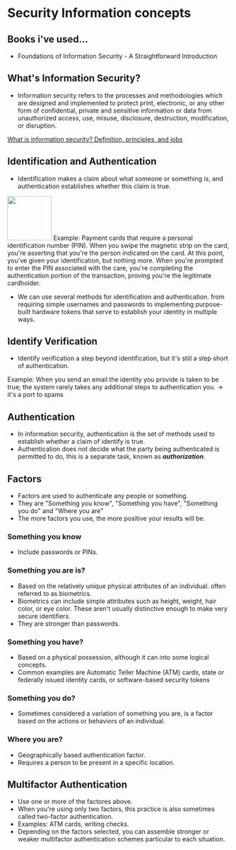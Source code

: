 # Security Information concepts

## Books i've used...

- Foundations of Information Security - A Straightforward Introduction

## What's Information Security?

- Information security refers to the processes and methodologies which are designed and implemented to protect print, electronic, or any other form of confidential, private and sensitive information or data from unauthorized access, use, misuse, disclosure, destruction, modification, or disruption.

[What is information security? Definition, principles, and jobs](https://www.csoonline.com/article/3513899/what-is-information-security-definition-principles-and-jobs.html)

## Identification and Authentication

- Identification makes a claim about what someone or something is, and authentication establishes whether this claim is true.


<img height="100" src="https://user-images.githubusercontent.com/62820717/107723813-faab8f00-6cc0-11eb-984e-78dffee109b7.png"/>
Example: Payment cards that require a personal identification number (PIN). When you swipe the magnetic strip on the card, you're asserting that you're the       person indicated on the card. At this point, you've given your identification, but nothing more. When you're prompted to enter the PIN associated with the         care, you're completing the authentication portion of the transaction, proving you're the legitimate cardholder.

- We can use several methods for identification and authentication. from requiring simple usernames and passwords to implementing purpose-built hardware tokens that serve to establish your identity in multiple ways.

## Identify Verification

- Identify verification a step beyond identification, but it's still a step short of authentication.

Example: When you send an email the identity you provide is taken to be true; the system rarely takes any additional steps to authentication you. → it's a port to spams

## Authentication

- In information security, authentication is the set of methods used to establish whether a claim of identify is true.
- Authentication does not decide what the party being authenticated is permitted to do, this is a separate task, known as ***authorization***.

## Factors

- Factors are used to authenticate any people or something.
- They are "Something you know", "Something you have", "Something you do" and "Where you are"
- The more factors you use, the more positive your results will be.

### Something you know

- Include passwords or PINs.

### Something you are is?

- Based on the relatively unique physical attributes of an individual. often referred to as biometrics.
- Biometrics can include simple attributes such as height, weight, hair color, or eye color. These aren't usually distinctive enough to make very secure identifiers.
- They are stronger than passwords.

### Something you have?

- Based on a physical possession, although it can into some logical concepts.
- Common examples are Automatic Teller Machine (ATM) cards, state or federally issued identity cards, or software-based security tokens

### Something you do?

- Sometimes considered a variation of something you are, is a factor based on the actions or behaviors of an individual.

### Where you are?

- Geographically based authentication factor.
- Requires a person to be present in a specific location.

## Multifactor Authentication

- Use one or more of the factores above.
- When you're using only two factors, this practice is also sometimes called two-factor authentication.
- Examples: ATM cards, writing checks.
- Depending on the factors selected, you can assemble stronger or weaker multifactor authentication schemes particular to each situation.
